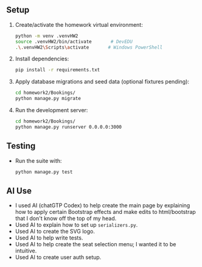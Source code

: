 ## Setup
1. Create/activate the homework virtual environment:
   ```bash
   python -m venv .venvHW2
   source .venvHW2/bin/activate       # DevEDU
   .\.venvHW2\Scripts\activate       # Windows PowerShell
   ```

2. Install dependencies:
   ```bash
   pip install -r requirements.txt
   ```

3. Apply database migrations and seed data (optional fixtures pending):
   ```bash
   cd homework2/Bookings/
   python manage.py migrate
   ```

4. Run the development server:
   ```bash
   cd homework2/Bookings/
   python manage.py runserver 0.0.0.0:3000
   ```

## Testing
- Run the suite with:
  ```bash
  python manage.py test
  ```

## AI Use

- I used AI (chatGTP Codex) to help create the main page by explaining how to apply certain Bootstrap effects and make edits to html/bootstrap that I don't know off the top of my head.
- Used AI to explain how to set up `serializers.py`.
- Used AI to create the SVG logo.
- Used AI to help write tests.
- Used AI to help create the seat selection menu; I wanted it to be intuitive.
- Used AI to create user auth setup.
